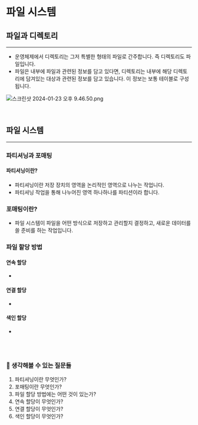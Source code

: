 # 파일 시스템

## 파일과 디렉토리
<hr>

- 운영체제에서 디렉토리는 그저 특별한 형태의 파일로 간주합니다. 즉 디렉토리도 파일입니다.
- 파일은 내부에 파일과 관련된 정보를 담고 있다면, 디렉토리는 내부에 해당 디렉토리에 담겨있는 대상과 관련된 정보를 담고 있습니다. 이 정보는 보통 테이블로 구성됩니다.

![스크린샷 2024-01-23 오후 9.46.50.png](..%2F..%2F..%2F..%2F..%2F..%2Fvar%2Ffolders%2F6v%2Fxc5g2yzj3kz4_0m1nmwqz8bc0000gn%2FT%2FTemporaryItems%2FNSIRD_screencaptureui_neSL4g%2F%EC%8A%A4%ED%81%AC%EB%A6%B0%EC%83%B7%202024-01-23%20%EC%98%A4%ED%9B%84%209.46.50.png)

<br>

## 파일 시스템
<hr>

### 파티셔닝과 포매팅

#### 파티셔닝이란?

- 파티셔닝이란 저장 장치의 영역을 논리적인 영역으로 나누는 작업니다.
- 파티셔닝 작업을 통해 나누어진 영역 하나하나를 파티션이라 합니다.

### 포매팅이란?

- 파일 시스템이 파일을 어떤 방식으로 저장하고 관리할지 결정하고, 새로운 데이터를 쓸 준비를 하는 작업입니다.

### 파일 할당 방법

#### 연속 할당

-

#### 연결 할당

-

#### 색인 할당

-

<br>
<br>

### 🤔 생각해볼 수 있는 질문들

1. 파티셔닝이란 무엇인가?
2. 포매팅이란 무엇인가?
3. 파일 할당 방법에는 어떤 것이 있는가?
4. 연속 할당이 무엇인가?
5. 연결 할당이 무엇인가?
6. 색인 할당이 무엇인가?

